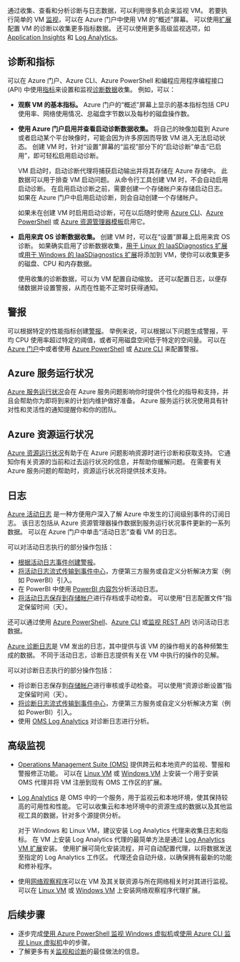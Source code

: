 通过收集、查看和分析诊断与日志数据，可以利用很多机会来监视 VM。 若要执行简单的 VM [监视](../articles/azure-monitor/overview.md)，可以在 Azure 门户中使用 VM 的“概述”屏幕。 可以使用[扩展](../articles/virtual-machines/windows/extensions-features.md)配置 VM 的诊断以收集更多指标数据。 还可以使用更多高级监视选项，如 [Application Insights](../articles/application-insights/app-insights-overview.md) 和 [Log Analytics](../articles/log-analytics/log-analytics-queries.md)。

## <a name="diagnostics-and-metrics"></a>诊断和指标 

可以在 Azure 门户、Azure CLI、Azure PowerShell 和编程应用程序编程接口 (API) 中使用[指标](../articles/monitoring-and-diagnostics/monitoring-overview-metrics.md)来设置和监视[诊断数据](https://docs.microsoft.com/cli/azure/vm/diagnostics)收集。 例如，可以：

- **观察 VM 的基本指标。** Azure 门户的“概述”屏幕上显示的基本指标包括 CPU 使用率、网络使用情况、总磁盘字节数以及每秒的磁盘操作数。

- **使用 Azure 门户启用并查看启动诊断数据收集。** 将自己的映像加载到 Azure 或者启动某个平台映像时，可能会因为许多原因而导致 VM 进入无法启动状态。 创建 VM 时，针对“设置”屏幕的“监视”部分下的“启动诊断”单击“已启用”，即可轻松启用启动诊断。

    VM 启动时，启动诊断代理将捕获启动输出并将其存储在 Azure 存储中。 此数据可以用于排查 VM 启动问题。 从命令行工具创建 VM 时，不会自动启用启动诊断。 在启用启动诊断之前，需要创建一个存储帐户来存储启动日志。 如果在 Azure 门户中启用启动诊断，则会自动创建一个存储帐户。

    如果未在创建 VM 时启用启动诊断，可在以后随时使用 [Azure CLI](https://docs.microsoft.com/cli/azure/vm/boot-diagnostics)、[Azure PowerShell](https://docs.microsoft.com/powershell/module/azurerm.compute/set-azurermvmbootdiagnostics) 或 [Azure 资源管理器模板](../articles/virtual-machines/windows/extensions-diagnostics-template.md)启用它。

- **启用来宾 OS 诊断数据收集。** 创建 VM 时，可以在“设置”屏幕上启用来宾 OS 诊断。 如果确实启用了诊断数据收集，[用于 Linux 的 IaaSDiagnostics 扩展](../articles/virtual-machines/linux/diagnostic-extension.md)或[用于 Windows 的 IaaSDiagnostics 扩展](../articles/virtual-machines/windows/ps-extensions-diagnostics.md)将添加到 VM，使你可以收集更多的磁盘、CPU 和内存数据。

    使用收集的诊断数据，可以为 VM 配置自动缩放。 还可以配置日志，以便存储数据并设置警报，从而在性能不正常时获得通知。

## <a name="alerts"></a>警报

可以根据特定的性能指标创建[警报](../articles/monitoring-and-diagnostics/monitoring-overview-alerts.md)。 举例来说，可以根据以下问题生成警报，平均 CPU 使用率超过特定的阈值，或者可用磁盘空间低于特定的空间量。 可以在 [Azure 门户](../articles/monitoring-and-diagnostics/insights-alerts-portal.md)中或者使用 [Azure PowerShell](../articles/monitoring-and-diagnostics/insights-alerts-powershell.md) 或 [Azure CLI](../articles/monitoring-and-diagnostics/insights-alerts-command-line-interface.md) 来配置警报。

## <a name="azure-service-health"></a>Azure 服务运行状况

[Azure 服务运行状况](../articles/service-health/service-health-overview.md)会在 Azure 服务问题影响你时提供个性化的指导和支持，并且会帮助你为即将到来的计划内维护做好准备。 Azure 服务运行状况使用具有针对性和灵活性的通知提醒你和你的团队。

## <a name="azure-resource-health"></a>Azure 资源运行状况

[Azure 资源运行状况](../articles/service-health/resource-health-overview.md)有助于在 Azure 问题影响资源时进行诊断和获取支持。 它通知你有关资源的当前和过去运行状况的信息，并帮助你缓解问题。 在需要有关 Azure 服务问题的帮助时，资源运行状况将提供技术支持。

## <a name="logs"></a>日志

[Azure 活动日志](../articles/monitoring-and-diagnostics/monitoring-overview-activity-logs.md) 是一种方便用户深入了解 Azure 中发生的订阅级别事件的订阅日志。 该日志包括从 Azure 资源管理器操作数据到服务运行状况事件更新的一系列数据。 可以在 Azure 门户中单击“活动日志”查看 VM 的日志。

可以对活动日志执行的部分操作包括：

- [根据活动日志事件创建警报](../articles/monitoring-and-diagnostics/monitoring-overview-activity-logs.md)。
- [将活动日志流式传输到事件中心](../articles/monitoring-and-diagnostics/monitoring-stream-activity-logs-event-hubs.md)，方便第三方服务或自定义分析解决方案（例如 PowerBI）引入。
- 在 PowerBI 中使用 [PowerBI 内容包](https://powerbi.microsoft.com/documentation/powerbi-content-pack-azure-audit-logs/)分析活动日志。
- [将活动日志保存到存储帐户](../articles/monitoring-and-diagnostics/monitoring-archive-activity-log.md)进行存档或手动检查。 可以使用“日志配置文件”指定保留时间（天）。

还可以通过使用 [Azure PowerShell](https://docs.microsoft.com/powershell/module/azurerm.insights/)、[Azure CLI](https://docs.microsoft.com/cli/azure/monitor) 或[监视 REST API](https://docs.microsoft.com/rest/api/monitor/) 访问活动日志数据。

[Azure 诊断日志](../articles/monitoring-and-diagnostics/monitoring-overview-of-diagnostic-logs.md)是 VM 发出的日志，其中提供与该 VM 的操作相关的各种频繁生成的数据。 不同于活动日志，诊断日志提供有关在 VM 中执行的操作的见解。

可以对诊断日志执行的部分操作包括：

- 将诊断日志保存到[存储帐户](../articles/monitoring-and-diagnostics/monitoring-archive-diagnostic-logs.md)进行审核或手动检查。 可以使用“资源诊断设置”指定保留时间（天）。
- [将诊断日志流式传输到事件中心](../articles/monitoring-and-diagnostics/monitoring-stream-diagnostic-logs-to-event-hubs.md)，方便第三方服务或自定义分析解决方案（例如 PowerBI）引入。
- 使用 [OMS Log Analytics](../articles/log-analytics/log-analytics-azure-storage.md) 对诊断日志进行分析。

## <a name="advanced-monitoring"></a>高级监视

- [Operations Management Suite (OMS)](https://docs.microsoft.com/azure/operations-management-suite/) 提供跨云和本地资产的监视、警报和警报修正功能。 可以在 [Linux VM](../articles/virtual-machines/linux/extensions-oms.md) 或 [Windows VM](../articles/virtual-machines/windows/extensions-oms.md) 上安装一个用于安装 OMS 代理并将 VM 注册到现有 OMS 工作区的扩展。

- [Log Analytics](../articles/log-analytics/log-analytics-overview.md) 是 OMS 中的一个服务，用于监视云和本地环境，使其保持较高的可用性和性能。 它可以收集云和本地环境中的资源生成的数据以及其他监视工具的数据，针对多个源提供分析。

    对于 Windows 和 Linux VM，建议安装 Log Analytics 代理来收集日志和指标。 在 VM 上安装 Log Analytics 代理的最简单方法是通过 [Log Analytics VM 扩展](../articles/log-analytics/log-analytics-azure-vm-extension.md)安装。 使用扩展可简化安装流程，并可自动配置代理，以将数据发送至指定的 Log Analytics 工作区。 代理还会自动升级，以确保拥有最新的功能和修补程序。

- 使用[网络观察程序](../articles/network-watcher/network-watcher-monitoring-overview.md)可以在 VM 及其关联资源与所在网络相关时对其进行监视。 可以在 [Linux VM](../articles/virtual-machines/linux/extensions-nwa.md) 或 [Windows VM](../articles/virtual-machines/windows/extensions-nwa.md) 上安装网络观察程序代理扩展。

## <a name="next-steps"></a>后续步骤
- 逐步完成[使用 Azure PowerShell 监视 Windows 虚拟机](../articles/virtual-machines/windows/tutorial-monitoring.md)或[使用 Azure CLI 监视 Linux 虚拟机](../articles/virtual-machines/linux/tutorial-monitoring.md)中的步骤。
- 了解更多有关[监视和诊断](https://docs.microsoft.com/azure/architecture/best-practices/monitoring)的最佳做法的信息。
